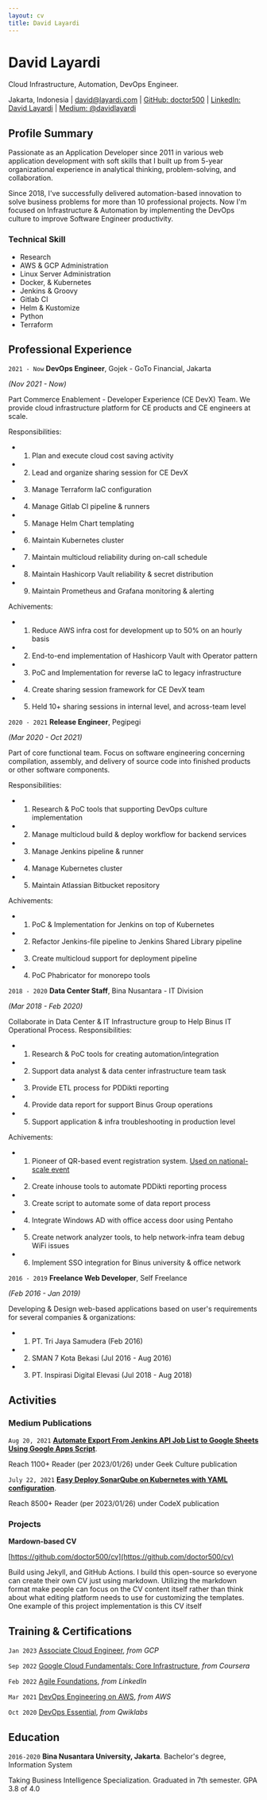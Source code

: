 ```yaml
---
layout: cv
title: David Layardi
---
```

# David Layardi
Cloud Infrastructure, Automation, DevOps Engineer.

<div id="webaddress">
<text>Jakarta, Indonesia</text>
| <a href="mailto:david@layardi.com">david@layardi.com</a>
| <a href="https://github.com/doctor500">GitHub: doctor500</a>
| <a href="https://www.linkedin.com/in/david-lay/">LinkedIn: David Layardi</a>
| <a href="https://medium.com/@davidlayardi">Medium: @davidlayardi</a>
</div>


## Profile Summary

Passionate as an Application Developer since 2011 in various web application development with soft skills that I built up from 5-year organizational experience in analytical thinking, problem-solving, and collaboration.

Since 2018, I've successfully delivered automation-based innovation to solve business problems for more than 10 professional projects. Now I'm focused on Infrastructure & Automation by implementing the DevOps culture to improve Software Engineer productivity. 

### Technical Skill

- Research
- AWS & GCP Administration
- Linux Server Administration
- Docker, & Kubernetes
- Jenkins & Groovy
- Gitlab CI
- Helm & Kustomize
- Python
- Terraform

## Professional Experience

`2021 - Now`
__DevOps Engineer__, Gojek - GoTo Financial, Jakarta

*(Nov 2021 - Now)*

Part Commerce Enablement - Developer Experience (CE DevX) Team. We provide cloud infrastructure platform for CE products and CE engineers at scale.

Responsibilities:
- 1) Plan and execute cloud cost saving activity
- 2) Lead and organize sharing session for CE DevX
- 3) Manage Terraform IaC configuration
- 4) Manage Gitlab CI pipeline & runners
- 5) Manage Helm Chart templating
- 6) Maintain Kubernetes cluster
- 7) Maintain multicloud reliability during on-call schedule
- 8) Maintain Hashicorp Vault reliability & secret distribution
- 9) Maintain Prometheus and Grafana monitoring & alerting

Achivements:
- 1) Reduce AWS infra cost for development up to 50% on an hourly basis
- 2) End-to-end implementation of Hashicorp Vault with Operator pattern
- 3) PoC and Implementation for reverse IaC to legacy infrastructure
- 4) Create sharing session framework for CE DevX team
- 5) Held 10+ sharing sessions in internal level, and across-team level


<div style="page-break-after: always;"></div>


`2020 - 2021`
__Release Engineer__, Pegipegi

*(Mar 2020 - Oct 2021)*

Part of core functional team. Focus on software engineering concerning compilation, assembly, and delivery of source code into finished products or other software components.

Responsibilities:
- 1) Research & PoC tools that supporting DevOps culture implementation
- 2) Manage multicloud build & deploy workflow for backend services
- 3) Manage Jenkins pipeline & runner
- 4) Manage Kubernetes cluster
- 5) Maintain Atlassian Bitbucket repository

Achivements:
- 1) PoC & Implementation for Jenkins on top of Kubernetes
- 2) Refactor Jenkins-file pipeline to Jenkins Shared Library pipeline
- 3) Create multicloud support for deployment pipeline
- 4) PoC Phabricator for monorepo tools

`2018 - 2020`
__Data Center Staff__, Bina Nusantara - IT Division

*(Mar 2018 - Feb 2020)*

Collaborate in Data Center & IT Infrastructure group to Help Binus IT Operational Process. 
Responsibilities:
- 1) Research & PoC tools for creating automation/integration
- 2) Support data analyst & data center infrastructure team task
- 3) Provide ETL process for PDDikti reporting
- 4) Provide data report for support Binus Group operations
- 5) Support application & infra troubleshooting in production level

Achivements:
- 1) Pioneer of QR-based event registration system. [Used on national-scale event](https://binus.ac.id/2019/01/sarasehan-dialog-nasional-bersama-menteri-ristekdikti-republik-nasional/)
- 2) Create inhouse tools to automate PDDikti reporting process
- 3) Create script to automate some of data report process
- 4) Integrate Windows AD with office access door using Pentaho
- 5) Create network analyzer tools, to help network-infra team debug WiFi issues
- 6) Implement SSO integration for Binus university & office network

`2016 - 2019`
__Freelance Web Developer__, Self Freelance

*(Feb 2016 - Jan 2019)*

Developing & Design web-based applications based on user's requirements for several companies & organizations:
- 1) PT. Tri Jaya Samudera (Feb 2016)
- 2) SMAN 7 Kota Bekasi (Jul 2016 - Aug 2016)
- 3) PT. Inspirasi Digital Elevasi (Jul 2018 - Aug 2018)


<div style="page-break-after: always;"></div>


## Activities

### Medium Publications

`Aug 20, 2021`
[**Automate Export From Jenkins API Job List to Google Sheets Using Google Apps Script**](https://medium.com/geekculture/automate-export-from-jenkins-api-job-list-to-google-sheets-using-google-apps-script-2eef44008bdc). 

Reach 1100+ Reader (per 2023/01/26) under Geek Culture publication

`July 22, 2021`
[**Easy Deploy SonarQube on Kubernetes with YAML configuration**](https://medium.com/codex/easy-deploy-sonarqube-on-kubernetes-with-yaml-configuration-27f5adc8de90). 

Reach 8500+ Reader (per 2023/01/26) under CodeX publication

### Projects
**Mardown-based CV**

[https://github.com/doctor500/cv](https://github.com/doctor500/cv)

Build using Jekyll, and GitHub Actions. I build this open-source so everyone can create their own CV just using markdown. Utilizing the markdown format make people can focus on the CV content itself rather than think about what editing platform needs to use for customizing the templates. One example of this project implementation is this CV itself

## Training & Certifications

`Jan 2023`
[Associate Cloud Engineer](https://www.credential.net/3e62c331-8419-43d6-9d48-849d04182582), *from GCP*

`Sep 2022`
[Google Cloud Fundamentals: Core Infrastructure](https://www.coursera.org/account/accomplishments/verify/B2V6L4ZSGNUH), *from Coursera*

`Feb 2022`
[Agile Foundations](https://1drv.ms/b/s!AgiuQdtA6Daqk1u47d6CR6wWbLF7?e=Pdl7EF), *from LinkedIn*

`Mar 2021`
[DevOps Engineering on AWS](https://1drv.ms/b/s!AgiuQdtA6DaqkRFlSnO8rKrDO8iQ?e=htxgE9), *from AWS*

`Oct 2020`
[DevOps Essential](https://google.qwiklabs.com/public_profiles/33bd98d5-c80f-418b-ad9e-417674ccc9bf), *from Qwiklabs*


## Education

`2016-2020`
__Bina Nusantara University, Jakarta__. Bachelor's degree, Information System

Taking Business Intelligence Specialization. Graduated in 7th semester. GPA 3.8 of 4.0

<!-- ### Footer
Last updated: Jan 2023 -->
